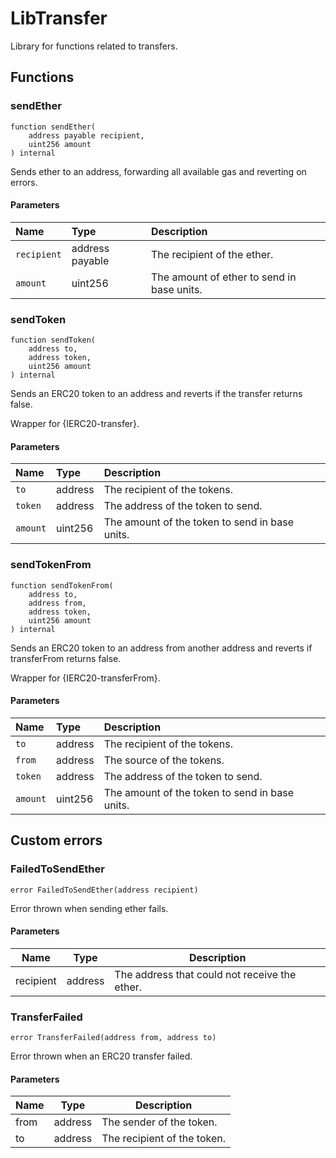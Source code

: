 # LibTransfer

Library for functions related to transfers.

## Functions

### sendEther

```solidity
function sendEther(
    address payable recipient,
    uint256 amount
) internal
```

Sends ether to an address, forwarding all available gas and reverting on errors.

#### Parameters

| Name | Type | Description |
| :--- | :--- | :---------- |
| `recipient` | address payable | The recipient of the ether. |
| `amount` | uint256 | The amount of ether to send in base units. |

### sendToken

```solidity
function sendToken(
    address to,
    address token,
    uint256 amount
) internal
```

Sends an ERC20 token to an address and reverts if the transfer returns false.

Wrapper for {IERC20-transfer}.

#### Parameters

| Name | Type | Description |
| :--- | :--- | :---------- |
| `to` | address | The recipient of the tokens. |
| `token` | address | The address of the token to send. |
| `amount` | uint256 | The amount of the token to send in base units. |

### sendTokenFrom

```solidity
function sendTokenFrom(
    address to,
    address from,
    address token,
    uint256 amount
) internal
```

Sends an ERC20 token to an address from another address and reverts if transferFrom returns false.

Wrapper for {IERC20-transferFrom}.

#### Parameters

| Name | Type | Description |
| :--- | :--- | :---------- |
| `to` | address | The recipient of the tokens. |
| `from` | address | The source of the tokens. |
| `token` | address | The address of the token to send. |
| `amount` | uint256 | The amount of the token to send in base units. |

## Custom errors

### FailedToSendEther

```solidity
error FailedToSendEther(address recipient)
```

Error thrown when sending ether fails.

#### Parameters

| Name | Type | Description |
| ---- | ---- | ----------- |
| recipient | address | The address that could not receive the ether. |

### TransferFailed

```solidity
error TransferFailed(address from, address to)
```

Error thrown when an ERC20 transfer failed.

#### Parameters

| Name | Type | Description |
| ---- | ---- | ----------- |
| from | address | The sender of the token. |
| to | address | The recipient of the token. |


